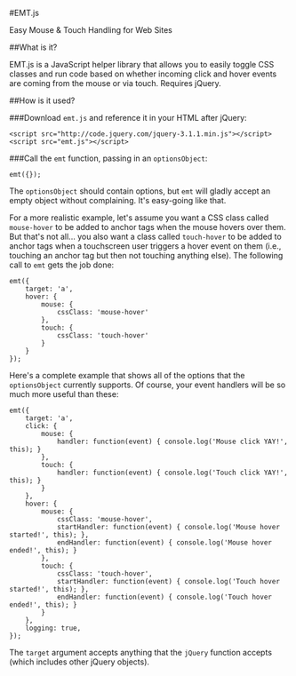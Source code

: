 #EMT.js

Easy Mouse & Touch Handling for Web Sites


##What is it?

EMT.js is a JavaScript helper library that allows you to easily toggle CSS classes and run code based on whether incoming click and hover events are coming from the mouse or via touch. Requires jQuery.


##How is it used?

###Download `emt.js` and reference it in your HTML after jQuery:
```
<script src="http://code.jquery.com/jquery-3.1.1.min.js"></script>
<script src="emt.js"></script>
```

###Call the `emt` function, passing in an `optionsObject`:
```
emt({});
```

The `optionsObject` should contain options, but `emt` will gladly accept an empty object without complaining. It's easy-going like that.

For a more realistic example, let's assume you want a CSS class called `mouse-hover` to be added to anchor tags when the mouse hovers over them. But that's not all... you also want a class called `touch-hover` to be added to anchor tags when a touchscreen user triggers a hover event on them (i.e., touching an anchor tag but then not touching anything else). The following call to `emt` gets the job done:

```
emt({
    target: 'a',
    hover: {
        mouse: {
            cssClass: 'mouse-hover'
        },
        touch: {
            cssClass: 'touch-hover'
        }
    }
});
```

Here's a complete example that shows all of the options that the `optionsObject` currently supports. Of course, your event handlers will be so much more useful than these:
```
emt({
    target: 'a',
    click: {
        mouse: {
            handler: function(event) { console.log('Mouse click YAY!', this); }
        },
        touch: {
            handler: function(event) { console.log('Touch click YAY!', this); }
        }
    },
    hover: {
        mouse: {
            cssClass: 'mouse-hover',
            startHandler: function(event) { console.log('Mouse hover started!', this); },
            endHandler: function(event) { console.log('Mouse hover ended!', this); }
        },
        touch: {
            cssClass: 'touch-hover',
            startHandler: function(event) { console.log('Touch hover started!', this); },
            endHandler: function(event) { console.log('Touch hover ended!', this); }
        }
    },
    logging: true,
});
```

The `target` argument accepts anything that the `jQuery` function accepts (which includes other jQuery objects).
